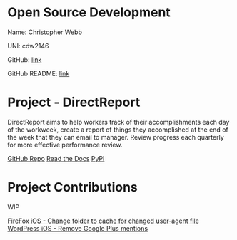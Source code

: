 # Open Source Development

Name: Christopher Webb

UNI: cdw2146

GitHub: [link](https://github.com/chriswebb09)

GitHub README: [link](https://github.com/chriswebb09/chriswebb09/blob/main/README.md)

# Project - DirectReport

DirectReport aims to help workers track of their accomplishments each day of the workweek, create a report of things they accomplished at the end of the week that they can email to manager. Review progress each quarterly for more effective performance review.

[GitHub Repo](https://github.com/chriswebb09/DirectReport)
[Read the Docs](https://directreport.readthedocs.io/en/latest/)
[PyPI](https://pypi.org/project/DirectReport/)


# Project Contributions

WIP 

[FireFox iOS - Change folder to cache for changed user-agent file](https://github.com/mozilla-mobile/firefox-ios/issues/13754)
[WordPress iOS - Remove Google Plus mentions](https://github.com/wordpress-mobile/WordPress-iOS/issues/20142)
